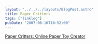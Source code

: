```yaml
---
layout: "../../../layouts/BlogPost.astro"
title: Paper Critters
tags: ["linklog"]
pubDate: "2007-08-16T10:52:00"
---
```


[Paper Critters: Online Paper Toy Creator](http://www.papercritters.com/)
